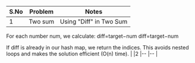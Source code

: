 | **S.No** | **Problem**                                              | **Notes** |
|----------|----------------------------------------------------------|-----------|
| 1        | Two sum                                                      | Using "Diff" in Two Sum

For each number num, we calculate:
diff=target−num
diff=target−num

If diff is already in our hash map, we return the indices. This avoids nested loops and makes the solution efficient (O(n) time).        |
|2         |--                                                         |--          |
